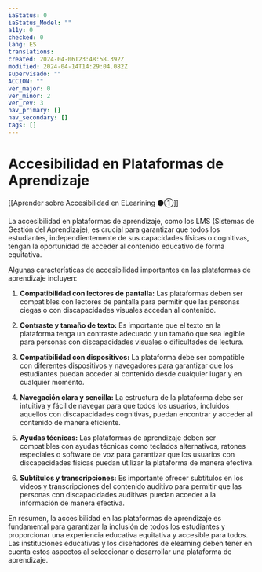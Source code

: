 ```yaml
---
iaStatus: 0
iaStatus_Model: ""
a11y: 0
checked: 0
lang: ES
translations: 
created: 2024-04-06T23:48:58.392Z
modified: 2024-04-14T14:29:04.082Z
supervisado: ""
ACCION: ""
ver_major: 0
ver_minor: 2
ver_rev: 3
nav_primary: []
nav_secondary: []
tags: []
---
```

# Accesibilidad en Plataformas de Aprendizaje

[[Aprender sobre Accesibilidad en ELearining ⚫①]]

La accesibilidad en plataformas de aprendizaje, como los LMS (Sistemas de Gestión del Aprendizaje), es crucial para garantizar que todos los estudiantes, independientemente de sus capacidades físicas o cognitivas, tengan la oportunidad de acceder al contenido educativo de forma equitativa.

Algunas características de accesibilidad importantes en las plataformas de aprendizaje incluyen:

1. **Compatibilidad con lectores de pantalla:** Las plataformas deben ser compatibles con lectores de pantalla para permitir que las personas ciegas o con discapacidades visuales accedan al contenido.

2. **Contraste y tamaño de texto:** Es importante que el texto en la plataforma tenga un contraste adecuado y un tamaño que sea legible para personas con discapacidades visuales o dificultades de lectura.

3. **Compatibilidad con dispositivos:** La plataforma debe ser compatible con diferentes dispositivos y navegadores para garantizar que los estudiantes puedan acceder al contenido desde cualquier lugar y en cualquier momento.

4. **Navegación clara y sencilla:** La estructura de la plataforma debe ser intuitiva y fácil de navegar para que todos los usuarios, incluidos aquellos con discapacidades cognitivas, puedan encontrar y acceder al contenido de manera eficiente.

5. **Ayudas técnicas:** Las plataformas de aprendizaje deben ser compatibles con ayudas técnicas como teclados alternativos, ratones especiales o software de voz para garantizar que los usuarios con discapacidades físicas puedan utilizar la plataforma de manera efectiva.

6. **Subtítulos y transcripciones:** Es importante ofrecer subtítulos en los videos y transcripciones del contenido auditivo para permitir que las personas con discapacidades auditivas puedan acceder a la información de manera efectiva.

En resumen, la accesibilidad en las plataformas de aprendizaje es fundamental para garantizar la inclusión de todos los estudiantes y proporcionar una experiencia educativa equitativa y accesible para todos. Las instituciones educativas y los diseñadores de elearning deben tener en cuenta estos aspectos al seleccionar o desarrollar una plataforma de aprendizaje.
